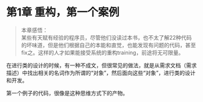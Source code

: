 # 第1章 重构，第一个案例

> 本章感悟：<br/>
某些有天赋有经验的程序员，尽管他们没读过本书，也不太了解22种代码的坏味道，但是他们根据自己的本能和直觉，也能发现有问题的代码，甚至fix之。这样的人才如果能接受系统的重构training，前途将无可限量。

在进行类的设计的时候，有一种不成文，但很常见的做法，就是从需求文档（需求描述）中找出相关的名词作为所谓的“对象”，然后面向这些“对象”，进行类的设计和开发。

第一个例子的代码，很像是这种思维方式下的产物。

